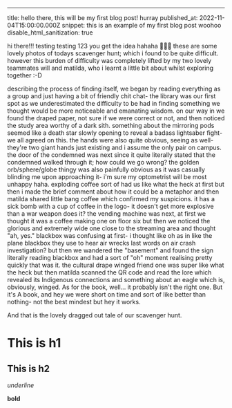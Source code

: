 ---
title: hello there, this will be my first blog post! hurray
published_at: 2022-11-04T15:00:00.000Z
snippet: this is an example of my first blog post woohoo
disable_html_sanitization: true

hi there!!!
testing testing 123 you get the idea hahaha 🥸🥸🥸
these are some lovely photos of todays scavenger hunt; which i found to be quite difficult. however this burden of difficulty was completely lifted by my two lovely teammates will and matilda, who i learnt a little bit about whilst exploring together :-D 

describing the process of finding itself, we began by reading everything as a group and just having a bit of friendly chit chat- the library was our first spot as we underestimated the difficulty to be had in finding something we thought would be more noticeable and emanating wisdom. on our way in we found the draped paper, not sure if we were correct or not, and then noticed the study area worthy of a dark sith. something about the mirroring pods seemed like a death star slowly opening to reveal a badass lightsaber fight- we all agreed on this. the hands were also quite obvious, seeing as well- they're two giant hands just existing and i assume the only pair on campus. the door of the condemned was next since it quite literally stated that the condemned walked through it; how could we go wrong? the golden orb/sphere/globe thingy was also painfully obvious as it was casually blinding me upon approaching it- i'm sure my optometrist will be most unhappy haha. exploding coffee sort of had us like what the heck at first but then i made the brief comment about how it could be a metaphor and then matilda shared little bang coffee which confirmed my suspicions. it has a sick bomb with a cup of coffee in the logo- it doesn't get more explosive than a war weapon does it? the vending machine was next, at first we thought it was a coffee making one on floor six but then we noticed the glorious and extremely wide one close to the streaming area and thought "ah, yes." blackbox was confusing at first- i thought like oh as in like the plane blackbox they use to hear air wrecks last words on air crash investigation? but then we wandered the "basement" and found the sign literally reading blackbox and had a sort of "oh" moment realising pretty quickly that was it. the cultural drape winged friend one was super like what the heck but then matilda scanned the QR code and read the lore which revealed its Indigenous connections and something about an eagle which is, obviously, winged. As for the book, well... it probably isn't the right one. But it's A book, and hey we were short on time and sort of like better than nothing- not the best mindest but hey it works.

And that is the lovely dragged out tale of our scavenger hunt.


# This is h1

## This is h2

_underline_

**bold**
